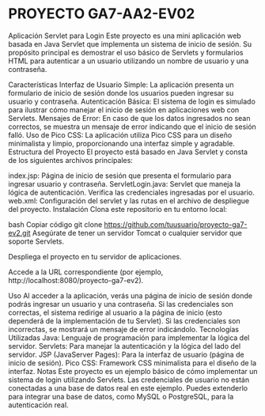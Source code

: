 # PROYECTO GA7-AA2-EV02
 
Aplicación Servlet para Login
Este proyecto es una mini aplicación web basada en Java Servlet que implementa un sistema de inicio de sesión. Su propósito principal es demostrar el uso básico de Servlets y formularios HTML para autenticar a un usuario utilizando un nombre de usuario y una contraseña.

Características
Interfaz de Usuario Simple: La aplicación presenta un formulario de inicio de sesión donde los usuarios pueden ingresar su usuario y contraseña.
Autenticación Básica: El sistema de login es simulado para ilustrar cómo manejar el inicio de sesión en aplicaciones web con Servlets.
Mensajes de Error: En caso de que los datos ingresados no sean correctos, se muestra un mensaje de error indicando que el inicio de sesión falló.
Uso de Pico CSS: La aplicación utiliza Pico CSS para un diseño minimalista y limpio, proporcionando una interfaz simple y agradable.
Estructura del Proyecto
El proyecto está basado en Java Servlet y consta de los siguientes archivos principales:

index.jsp: Página de inicio de sesión que presenta el formulario para ingresar usuario y contraseña.
ServletLogin.java: Servlet que maneja la lógica de autenticación. Verifica las credenciales ingresadas por el usuario.
web.xml: Configuración del servlet y las rutas en el archivo de despliegue del proyecto.
Instalación
Clona este repositorio en tu entorno local:

bash
Copiar código
git clone https://github.com/tuusuario/proyecto-ga7-ev2.git
Asegúrate de tener un servidor Tomcat o cualquier servidor que soporte Servlets.

Despliega el proyecto en tu servidor de aplicaciones.

Accede a la URL correspondiente (por ejemplo, http://localhost:8080/proyecto-ga7-ev2).

Uso
Al acceder a la aplicación, verás una página de inicio de sesión donde podrás ingresar un usuario y una contraseña.
Si las credenciales son correctas, el sistema redirige al usuario a la página de inicio (esto dependerá de la implementación de tu Servlet).
Si las credenciales son incorrectas, se mostrará un mensaje de error indicándolo.
Tecnologías Utilizadas
Java: Lenguaje de programación para implementar la lógica del servidor.
Servlets: Para manejar la autenticación y la lógica del lado del servidor.
JSP (JavaServer Pages): Para la interfaz de usuario (página de inicio de sesión).
Pico CSS: Framework CSS minimalista para el diseño de la interfaz.
Notas
Este proyecto es un ejemplo básico de cómo implementar un sistema de login utilizando Servlets.
Las credenciales de usuario no están conectadas a una base de datos real en este ejemplo. Puedes extenderlo para integrar una base de datos, como MySQL o PostgreSQL, para la autenticación real.
